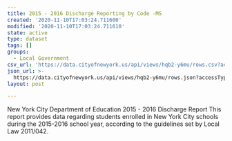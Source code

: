 ```yaml
---
title: 2015 - 2016 Discharge Reporting by Code -MS
created: '2020-11-10T17:03:24.711600'
modified: '2020-11-10T17:03:24.711610'
state: active
type: dataset
tags: []
groups:
  - Local Government
csv_url: 'https://data.cityofnewyork.us/api/views/hqb2-y6mu/rows.csv?accessType=DOWNLOAD'
json_url: >-
  https://data.cityofnewyork.us/api/views/hqb2-y6mu/rows.json?accessType=DOWNLOAD
layout: post

---
```

New York City Department of Education  2015 - 2016 Discharge Report
This report provides data regarding students enrolled in New York City schools during the 2015-2016 school year, according to the guidelines set by Local Law 2011/042.
